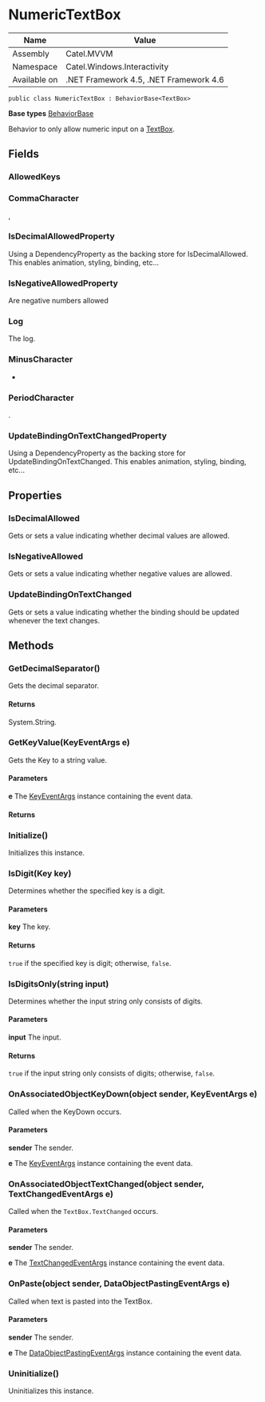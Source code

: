 

# NumericTextBox

Name|Value
---|---
Assembly|Catel.MVVM
Namespace|Catel.Windows.Interactivity
Available on|.NET Framework 4.5, .NET Framework 4.6

```
public class NumericTextBox : BehaviorBase<TextBox>
```

**Base types**
[BehaviorBase]()


Behavior to only allow numeric input on a [TextBox](#).



## Fields

### AllowedKeys

### CommaCharacter
,

### IsDecimalAllowedProperty

Using a DependencyProperty as the backing store for IsDecimalAllowed.  This enables animation, styling, binding, etc...



### IsNegativeAllowedProperty

Are negative numbers allowed



### Log

The log.



### MinusCharacter
-

### PeriodCharacter
.

### UpdateBindingOnTextChangedProperty

Using a DependencyProperty as the backing store for UpdateBindingOnTextChanged.  This enables animation, styling, binding, etc...



## Properties

### IsDecimalAllowed

Gets or sets a value indicating whether decimal values are allowed.



### IsNegativeAllowed

Gets or sets a value indicating whether negative values are allowed.



### UpdateBindingOnTextChanged

Gets or sets a value indicating whether the binding should be updated whenever the text changes.



## Methods

### GetDecimalSeparator()

Gets the decimal separator.

#### Returns

System.String.



### GetKeyValue(KeyEventArgs e)

Gets the Key to a string value.

#### Parameters

**e**
The [KeyEventArgs](#) instance containing the event data.

#### Returns



### Initialize()

Initializes this instance.



### IsDigit(Key key)

Determines whether the specified key is a digit.

#### Parameters

**key**
The key.

#### Returns

```true``` if the specified key is digit; otherwise, ```false```.



### IsDigitsOnly(string input)

Determines whether the input string only consists of digits.

#### Parameters

**input**
The input.

#### Returns

```true``` if the input string only consists of digits; otherwise, ```false```.



### OnAssociatedObjectKeyDown(object sender, KeyEventArgs e)

Called when the KeyDown occurs.

#### Parameters

**sender**
The sender.

**e**
The [KeyEventArgs](#) instance containing the event data.



### OnAssociatedObjectTextChanged(object sender, TextChangedEventArgs e)

Called when the ```TextBox.TextChanged``` occurs.

#### Parameters

**sender**
The sender.

**e**
The [TextChangedEventArgs](#) instance containing the event data.



### OnPaste(object sender, DataObjectPastingEventArgs e)

Called when text is pasted into the TextBox.

#### Parameters

**sender**
The sender.

**e**
The [DataObjectPastingEventArgs](#) instance containing the event data.



### Uninitialize()

Uninitializes this instance.



